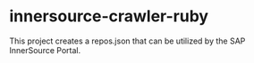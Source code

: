 # innersource-crawler-ruby
This project creates a repos.json that can be utilized by the SAP InnerSource Portal.

